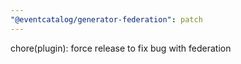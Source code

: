 ```yaml
---
"@eventcatalog/generator-federation": patch
---
```


chore(plugin): force release to fix bug with federation
